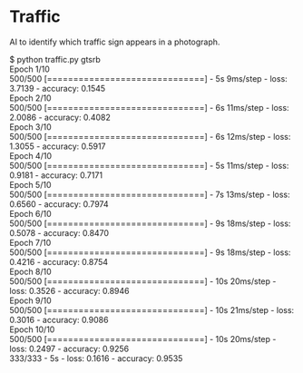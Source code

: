 # Traffic

AI to identify which traffic sign appears in a photograph.

$ python traffic.py gtsrb  
Epoch 1/10  
500/500 [==============================] - 5s 9ms/step - loss: 3.7139 - accuracy: 0.1545  
Epoch 2/10  
500/500 [==============================] - 6s 11ms/step - loss: 2.0086 - accuracy: 0.4082  
Epoch 3/10  
500/500 [==============================] - 6s 12ms/step - loss: 1.3055 - accuracy: 0.5917  
Epoch 4/10  
500/500 [==============================] - 5s 11ms/step - loss: 0.9181 - accuracy: 0.7171  
Epoch 5/10  
500/500 [==============================] - 7s 13ms/step - loss: 0.6560 - accuracy: 0.7974  
Epoch 6/10  
500/500 [==============================] - 9s 18ms/step - loss: 0.5078 - accuracy: 0.8470  
Epoch 7/10  
500/500 [==============================] - 9s 18ms/step - loss: 0.4216 - accuracy: 0.8754  
Epoch 8/10  
500/500 [==============================] - 10s 20ms/step - loss: 0.3526 - accuracy: 0.8946  
Epoch 9/10  
500/500 [==============================] - 10s 21ms/step - loss: 0.3016 - accuracy: 0.9086  
Epoch 10/10  
500/500 [==============================] - 10s 20ms/step - loss: 0.2497 - accuracy: 0.9256  
333/333 - 5s - loss: 0.1616 - accuracy: 0.9535  
